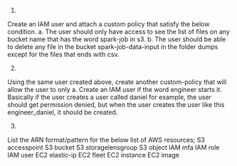 1.

Create an IAM user and attach a custom policy that satisfy the below condition.
    a. The user should only have access to see the list of files on any bucket name that has the word spark-job in s3. 
    b. The user should be able to delete any file in the bucket spark-job-data-input in the folder dumps except for the files that ends with csv.


2.

Using the same user created above, create another custom-policy that will allow the user to only
    a. Create an IAM user if the word engineer starts it. Basically if the user creates a user called daniel for example, 
       the user should get permission denied, but when the user creates the user like this engineer_daniel, it should be created.


3.
List the ARN format/pattern for the below list of AWS resources;
S3 accesspoint
S3 bucket
S3 storagelensgroup
S3 object
IAM mfa
IAM role
IAM user
EC2 elastic-ip
EC2 fleet
EC2 instance
EC2  image

